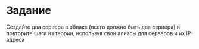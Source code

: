 # Задание

Создайте два сервера в облаке (всего должно быть два сервера) и повторите шаги из теории, используя свои алиасы для серверов и их IP-адреса